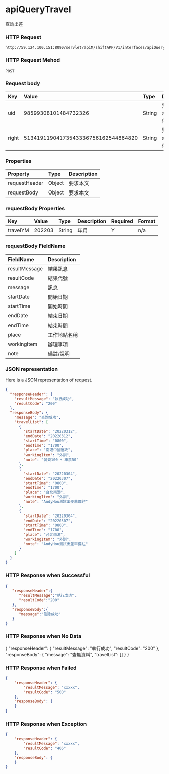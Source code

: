 # apiQueryTravel
查詢出差

### HTTP Request
```
http://59.124.100.151:8090/servlet/apiM/shiftAPP/V1/interfaces/apiQueryTravel
```

### HTTP Request Mehod
```
POST
```

### Request body
| Key | Value | Type | Description |
|:----------|:-------------|:-----|:------------|
| uid | 98599308101484732326 | String | 需透過apiLogin取得
| right | 51341911904173543336756162544864820 | String | 需透過apiLogin取得 |

### Properties
| Property | Type | Description |
|:---------|:-----|:------------|
| requestHeader | Object | 要求本文 |
| requestBody | Object | 要求本文 |

### requestBody Properties
| Key | Value | Type | Description | Required | Format |
|:----------|:-------------|:-----|:------------|:------------|:------------|
| travelYM | 202203 | String | 年月 | Y | n/a |

### requestBody FieldName
| FieldName | Description |
|:----------|:-------------|
| resultMessage | 結果訊息 |
| resultCode | 結果代號 |
| message | 訊息 |
| startDate | 開始日期 |
| startTime | 開始時間 |
| endDate | 結束日期 |
| endTime | 結束時間 |
| place | 	工作地點名稱 |
| workingItem | 辦理事項 |
| note | 備註/說明 |

### JSON representation
Here is a JSON representation of request.
```json
{
  "responseHeader": {
    "resultMessage": "執行成功",
    "resultCode": "200"
  },
  "responseBody": {
    "message": "查詢成功",
    "travelList": [
      {
        "startDate": "20220312",
        "endDate": "20220312",
        "startTime": "0800",
        "endTime": "1700",
        "place": "南港中國信託",
        "workingItem": "外訓",
        "note": "餐費100 + 車票50"
      },
      {
        "startDate": "20220304",
        "endDate": "20220307",
        "startTime": "0800",
        "endTime": "1700",
        "place": "台北南港",
        "workingItem": "外訓",
        "note": "AndyHou測試出差單備註"
      },
      {
        "startDate": "20220304",
        "endDate": "20220307",
        "startTime": "0800",
        "endTime": "1700",
        "place": "台北南港",
        "workingItem": "外訓",
        "note": "AndyHou測試出差單備註"
      }
    ]
  }
}
```
### HTTP Response when Successful
```json
{
   "responseHeader":{
      "resultMessage":"執行成功",
      "resultCode":"200"
   },
   "responseBody":{
      "message":"刪除成功"
   }
}
```

### HTTP Response when No Data
{
  "responseHeader": {
    "resultMessage": "執行成功",
    "resultCode": "200"
  },
  "responseBody": {
    "message": "查無資料",
    "travelList": []
  }
}


### HTTP Response when Failed
```json
{
    "responseHeader": {
        "resultMessage": "xxxxx",
        "resultCode": "500"
    },
    "responseBody": {
    }
}
```

### HTTP Response when Exception
```json
{
    "responseHeader": {
        "resultMessage": "xxxxx",
        "resultCode": "406"
    },
    "responseBody": {
    }
}
```
